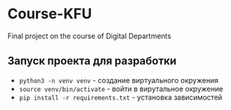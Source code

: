 # Course-KFU
Final project on the course of Digital Departments

## Запуск проекта для разработки
- `python3 -n venv venv` - создание виртуального окружения
- `source venv/bin/activate` - войти в вирутальное окружение 
- `pip install -r requirements.txt` - установка зависимостей